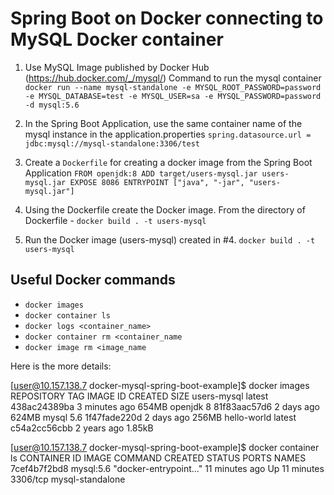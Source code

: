 # Spring Boot on Docker connecting to MySQL Docker container

1. Use MySQL Image published by Docker Hub (https://hub.docker.com/_/mysql/)
Command to run the mysql container
`docker run --name mysql-standalone -e MYSQL_ROOT_PASSWORD=password -e MYSQL_DATABASE=test -e MYSQL_USER=sa -e MYSQL_PASSWORD=password -d mysql:5.6`

2. In the Spring Boot Application, use the same container name of the mysql instance in the application.properties
`spring.datasource.url = jdbc:mysql://mysql-standalone:3306/test`

3. Create a `Dockerfile` for creating a docker image from the Spring Boot Application
`FROM openjdk:8
ADD target/users-mysql.jar users-mysql.jar
EXPOSE 8086
ENTRYPOINT ["java", "-jar", "users-mysql.jar"]`

4. Using the Dockerfile create the Docker image.
From the directory of Dockerfile - `docker build . -t users-mysql`

5. Run the Docker image (users-mysql) created in #4.
`docker build . -t users-mysql`

## Useful Docker commands
- `docker images`
- `docker container ls`
- `docker logs <container_name>`
- `docker container rm <container_name`
- `docker image rm <image_name`

Here is the more details:

[user@10.157.138.7 docker-mysql-spring-boot-example]$ docker images
REPOSITORY          TAG                 IMAGE ID            CREATED             SIZE
users-mysql         latest              438ac24389ba        3 minutes ago       654MB
openjdk             8                   81f83aac57d6        2 days ago          624MB
mysql               5.6                 1f47fade220d        2 days ago          256MB
hello-world         latest              c54a2cc56cbb        2 years ago         1.85kB

[user@10.157.138.7 docker-mysql-spring-boot-example]$ docker container ls
CONTAINER ID        IMAGE               COMMAND                  CREATED             STATUS              PORTS               NAMES
7cef4b7f2bd8        mysql:5.6           "docker-entrypoint..."   11 minutes ago      Up 11 minutes       3306/tcp            mysql-standalone


